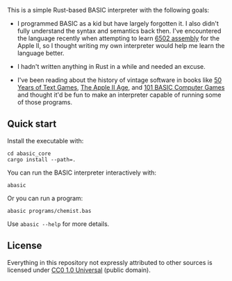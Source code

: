 This is a simple Rust-based BASIC interpreter with the following goals:

- I programmed BASIC as a kid but have largely forgotten it. I also
  didn't fully understand the syntax and semantics back then.
  I've encountered the language recently when attempting to learn
  [6502 assembly][] for the Apple II, so I thought writing my own
  interpreter would help me learn the language better.

- I hadn't written anything in Rust in a while and needed an excuse.

- I've been reading about the history of vintage software in books
  like [50 Years of Text Games][], [The Apple II Age][], and
  [101 BASIC Computer Games][] and thought it'd be fun to make an
  interpreter capable of running some of those programs.

[6502 assembly]: https://github.com/toolness/apple-6502-fun/
[50 Years of Text Games]: https://aaronareed.net/50-years-of-text-games/
[The Apple II Age]: https://press.uchicago.edu/ucp/books/book/chicago/A/bo195231688.html
[101 BASIC Computer Games]: https://en.wikipedia.org/wiki/BASIC_Computer_Games

## Quick start

Install the executable with:

<!-- Note that the `cd` here is annoying, we can remove it if this ever gets fixed: https://github.com/rust-lang/cargo/issues/4101 -->

```
cd abasic_core
cargo install --path=.
```

You can run the BASIC interpreter interactively with:

```
abasic
```

Or you can run a program:

```
abasic programs/chemist.bas
```

Use `abasic --help` for more details.

## License

Everything in this repository not expressly attributed to other sources is licensed under [CC0 1.0 Universal](./LICENSE.md) (public domain).
